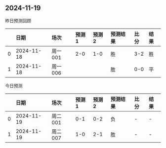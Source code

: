 

 ## 2024-11-19

昨日预测回顾

|    | 日期       | 场次    | 预测1   | 预测2   | 预测结果   | 比分   | 结果   |
|---:|:-----------|:--------|:--------|:--------|:-----------|:-------|:-------|
|  0 | 2024-11-18 | 周一001 | 2-0     | 1-0     | 胜         | 3-2    | 胜     |
|  1 | 2024-11-18 | 周一006 |         |         | 胜         | 0-0    | 平     |

今日预测

|    | 日期       | 场次    | 预测1   | 预测2   | 预测结果   | 比分   | 结果   |
|---:|:-----------|:--------|:--------|:--------|:-----------|:-------|:-------|
|  0 | 2024-11-19 | 周二001 | 0-1     | 0-2     | 负         | -      | -      |
|  1 | 2024-11-19 | 周二007 | 1-0     | 2-1     | 胜         | -      | -      |